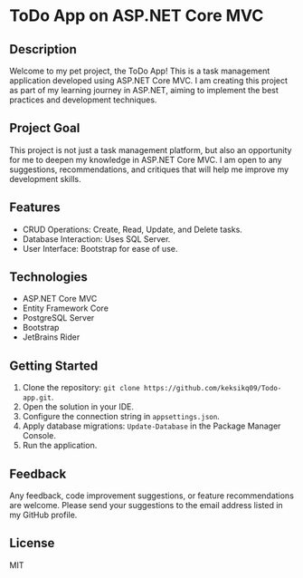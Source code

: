 # ToDo App on ASP.NET Core MVC

## Description 
Welcome to my pet project, the ToDo App! This is a task management application developed using ASP.NET Core MVC. I am creating this project as part of my learning journey in ASP.NET, aiming to implement the best practices and development techniques.

## Project Goal
This project is not just a task management platform, but also an opportunity for me to deepen my knowledge in ASP.NET Core MVC. I am open to any suggestions, recommendations, and critiques that will help me improve my development skills.

## Features
- CRUD Operations: Create, Read, Update, and Delete tasks.
- Database Interaction: Uses SQL Server.
- User Interface: Bootstrap for ease of use.

## Technologies
- ASP.NET Core MVC
- Entity Framework Core
- PostgreSQL Server
- Bootstrap
- JetBrains Rider

## Getting Started
1. Clone the repository: `git clone https://github.com/keksikq09/Todo-app.git`.
2. Open the solution in your IDE.
3. Configure the connection string in `appsettings.json`.
4. Apply database migrations: `Update-Database` in the Package Manager Console.
5. Run the application.

## Feedback
Any feedback, code improvement suggestions, or feature recommendations are welcome. Please send your suggestions to the email address listed in my GitHub profile.

## License
MIT

